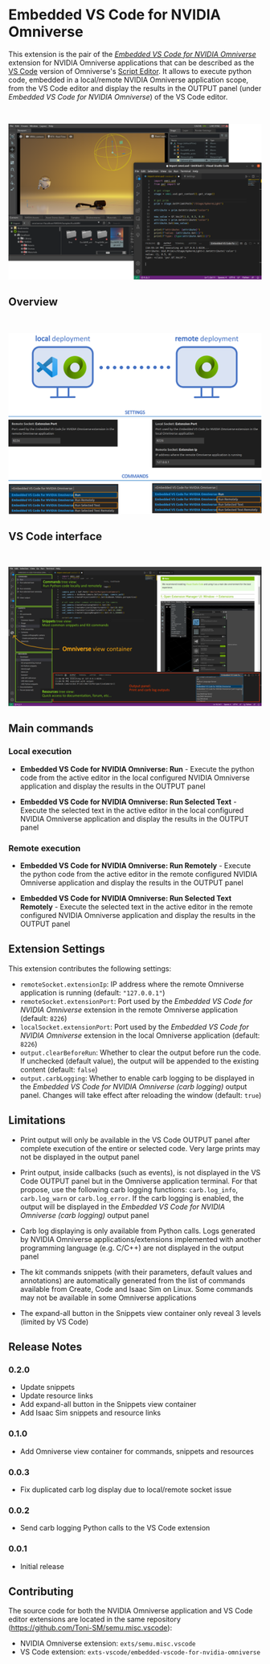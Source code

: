 # Embedded VS Code for NVIDIA Omniverse

This extension is the pair of the [*Embedded VS Code for NVIDIA Omniverse*](https://github.com/Toni-SM/semu.misc.vscode) extension for NVIDIA Omniverse applications that can be described as the [VS Code](https://code.visualstudio.com/) version of Omniverse's [Script Editor](https://docs.omniverse.nvidia.com/prod_extensions/prod_extensions/ext_script-editor.html). It allows to execute python code, embedded in a local/remote NVIDIA Omniverse application scope, from the VS Code editor and display the results in the OUTPUT panel (under *Embedded VS Code for NVIDIA Omniverse*) of the VS Code editor.

<br>

![preview](https://raw.githubusercontent.com/Toni-SM/semu.misc.vscode/main/exts/semu.misc.vscode/data/preview.png)

## Overview

<br>

![preview1](https://raw.githubusercontent.com/Toni-SM/semu.misc.vscode/main/exts/semu.misc.vscode/data/vscode_ext1.png)

## VS Code interface

<br>

![preview2](https://raw.githubusercontent.com/Toni-SM/semu.misc.vscode/main/exts/semu.misc.vscode/data/vscode_ext2.png)

## Main commands

### Local execution

* **Embedded VS Code for NVIDIA Omniverse: Run** - Execute the python code from the active editor in the local configured NVIDIA Omniverse application and display the results in the OUTPUT panel

* **Embedded VS Code for NVIDIA Omniverse: Run Selected Text** - Execute the selected text in the active editor in the local configured NVIDIA Omniverse application and display the results in the OUTPUT panel

### Remote execution

* **Embedded VS Code for NVIDIA Omniverse: Run Remotely** - Execute the python code from the active editor in the remote configured NVIDIA Omniverse application and display the results in the OUTPUT panel

* **Embedded VS Code for NVIDIA Omniverse: Run Selected Text Remotely** - Execute the selected text in the active editor in the remote configured NVIDIA Omniverse application and display the results in the OUTPUT panel

## Extension Settings

This extension contributes the following settings:

* `remoteSocket.extensionIp`: IP address where the remote Omniverse application is running (default: `"127.0.0.1"`)
* `remoteSocket.extensionPort`: Port used by the *Embedded VS Code for NVIDIA Omniverse* extension in the remote Omniverse application (default: `8226`)
* `localSocket.extensionPort`: Port used by the *Embedded VS Code for NVIDIA Omniverse* extension in the local Omniverse application (default: `8226`)
* `output.clearBeforeRun`: Whether to clear the output before run the code. If unchecked (default value), the output will be appended to the existing content (default: `false`)
* `output.carbLogging`: Whether to enable carb logging to be displayed in the *Embedded VS Code for NVIDIA Omniverse (carb logging)* output panel. Changes will take effect after reloading the window (default: `true`)

## Limitations

- Print output will only be available in the VS Code OUTPUT panel after complete execution of the entire or selected code. Very large prints may not be displayed in the output panel

- Print output, inside callbacks (such as events), is not displayed in the VS Code OUTPUT panel but in the Omniverse application terminal. For that propose, use the following carb logging functions: `carb.log_info`, `carb.log_warn` or `carb.log_error`. If the carb logging is enabled, the output will be displayed in the *Embedded VS Code for NVIDIA Omniverse (carb logging)* output panel

- Carb log displaying is only available from Python calls. Logs generated by NVIDIA Omniverse applications/extensions implemented with another programming language (e.g. C/C++) are not displayed in the output panel

- The kit commands snippets (with their parameters, default values and annotations) are automatically generated from the list of commands available from Create, Code and Isaac Sim on Linux. Some commands may not be available in some Omniverse applications

- The expand-all button in the Snippets view container only reveal 3 levels (limited by VS Code)

## Release Notes

###  0.2.0

- Update snippets
- Update resource links
- Add expand-all button in the Snippets view container
- Add Isaac Sim snippets and resource links

###  0.1.0

- Add Omniverse view container for commands, snippets and resources

### 0.0.3

- Fix duplicated carb log display due to local/remote socket issue

### 0.0.2

- Send carb logging Python calls to the VS Code extension

### 0.0.1

- Initial release

## Contributing

The source code for both the NVIDIA Omniverse application and VS Code editor extensions are located in the same repository (https://github.com/Toni-SM/semu.misc.vscode):

- NVIDIA Omniverse extension: `exts/semu.misc.vscode` 
- VS Code extension: `exts-vscode/embedded-vscode-for-nvidia-omniverse`
